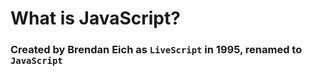 # What is JavaScript?

### Created by Brendan Eich as `LiveScript` in 1995, renamed to `JavaScript`
